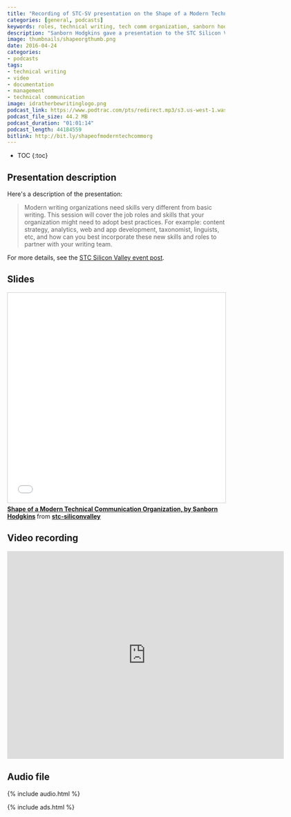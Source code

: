 ```yaml
---
title: "Recording of STC-SV presentation on the Shape of a Modern Technical Communication Organization, by Sanborn Hodgkins"
categories: [general, podcasts]
keywords: roles, technical writing, tech comm organization, sanborn hodgkins, vmware
description: "Sanborn Hodgkins gave a presentation to the STC Silicon Valley chapter called <i>Shape of a Modern Technical Communication Organization</i> on April 18. In the presentation, she highlights the variety of roles -- editor, videographer, information architect, content strategist, manager, writer, tools developer, and others -- that tech comm organizations need to thrive."
image: thumbnails/shapeorgthumb.png
date: 2016-04-24
categories:
- podcasts
tags:
- technical writing
- video
- documentation
- management
- technical communication
image: idratherbewritinglogo.png
podcast_link: https://www.podtrac.com/pts/redirect.mp3/s3.us-west-1.wasabisys.com/idbwmedia.com/podcasts/sanbornvoiceonly.mp3
podcast_file_size: 44.2 MB
podcast_duration: "01:01:14"
podcast_length: 44184559
bitlink: http://bit.ly/shapeofmoderntechcommorg
---
```


* TOC
{:toc}

## Presentation description
Here's a description of the presentation:

> Modern writing organizations need skills very different from basic writing. This session will cover the job roles and skills that your organization might need to adopt best practices. For example: content strategy, analytics, web and app development, taxonomist, linguists, etc, and how can you best incorporate these new skills and roles to partner with your writing team.

For more details, see the [STC Silicon Valley event post](http://stcsiliconvalley.com//2016/03/20/shape-of-a-modern-tech-pubs-org/).

## Slides

<iframe src="//www.slideshare.net/slideshow/embed_code/key/t2cQLrndqPnjnv" width="595" height="485" frameborder="0" marginwidth="0" marginheight="0" scrolling="no" style="border:1px solid #CCC; border-width:1px; margin-bottom:5px; max-width: 100%;" allowfullscreen> </iframe> <div style="margin-bottom:5px"> <strong> <a href="//www.slideshare.net/stc-siliconvalley/shape-of-a-modern-technical-communication-organization-by-sanborn-hodgkins" title="Shape of a Modern Technical Communication Organization, by Sanborn Hodgkins" target="_blank">Shape of a Modern Technical Communication Organization, by Sanborn Hodgkins</a> </strong> from <strong><a href="//www.slideshare.net/stc-siliconvalley" target="_blank">stc-siliconvalley</a></strong> </div>

## Video recording

<iframe width="640" height="480" src="https://www.youtube.com/embed/-itfrg6o00c" frameborder="0" allowfullscreen></iframe>

## Audio file

{% include audio.html %}

{% include ads.html %}
